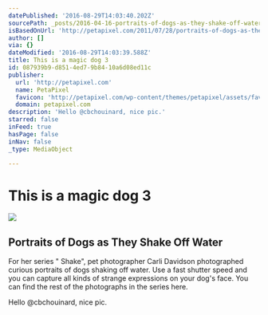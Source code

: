 ```yaml
---
datePublished: '2016-08-29T14:03:40.202Z'
sourcePath: _posts/2016-04-16-portraits-of-dogs-as-they-shake-off-water.md
isBasedOnUrl: 'http://petapixel.com/2011/07/28/portraits-of-dogs-as-they-shake-off-water/'
author: []
via: {}
dateModified: '2016-08-29T14:03:39.588Z'
title: This is a magic dog 3
id: 087939b9-d851-4ed7-9b84-10a6d08ed11c
publisher:
  url: 'http://petapixel.com'
  name: PetaPixel
  favicon: 'http://petapixel.com/wp-content/themes/petapixel/assets/favicon.ico'
  domain: petapixel.com
description: 'Hello @cbchouinard, nice pic.'
starred: false
inFeed: true
hasPage: false
inNav: false
_type: MediaObject

---
```

# This is a magic dog 3

<article style=""><img src="https://s3-us-west-2.amazonaws.com/the-grid-img/p/dccb8bf195de936f7fd6d736006e28abcefa5a63.jpg" /><h1>Portraits of Dogs as They Shake Off Water</h1><p>For her series " Shake", pet photographer Carli Davidson photographed curious portraits of dogs shaking off water. Use a fast shutter speed and you can capture all kinds of strange expressions on your dog's face. You can find the rest of the photographs in the series here.</p></article>

Hello @cbchouinard, nice pic.